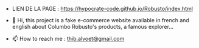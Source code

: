 - LIEN DE LA PAGE : https://hypocrate-code.github.io/Robusto/index.html
- 👋 Hi, this project is a fake e-commerce website available in french and english about Columbo Robusto's products, a famous explorer...

- 📫 How to reach me : thib.alvoet@gmail.com